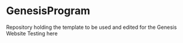 # GenesisProgram
Repository holding the template to be used and edited for the Genesis Website
Testing here
